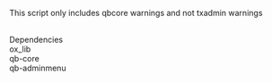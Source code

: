 This script only includes qbcore warnings and not txadmin warnings<br><br>

Dependencies<br>
ox_lib<br>
qb-core<br>
qb-adminmenu

